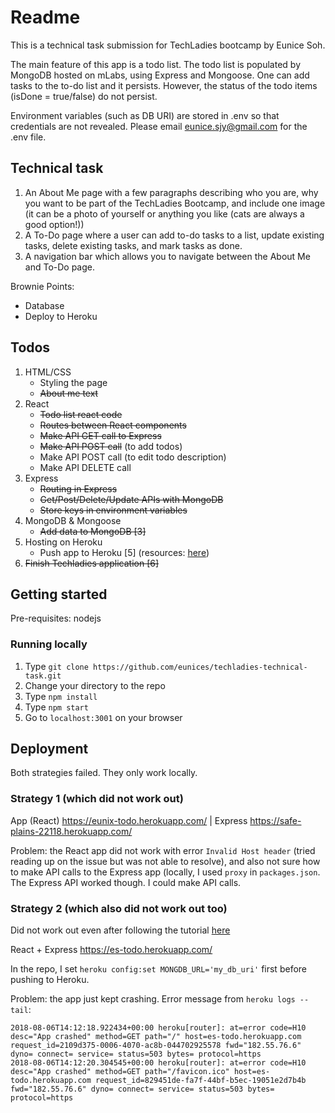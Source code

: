 # Readme

This is a technical task submission for TechLadies bootcamp by Eunice Soh.

The main feature of this app is a todo list. The todo list is populated by MongoDB hosted on mLabs, using Express and Mongoose. One can add tasks to the to-do list and it persists. However, the status of the todo items (isDone = true/false) do not persist.

Environment variables (such as DB URI) are stored in .env so that credentials are not revealed. Please email eunice.sjy@gmail.com for the .env file.

## Technical task

1. An About Me page with a few paragraphs describing who you are, why you want to be part of the TechLadies Bootcamp, and include one image (it can be a photo of yourself or anything you like (cats are always a good option!))
2. A To-Do page where a user can add to-do tasks to a list, update existing tasks, delete existing tasks, and mark tasks as done.
3. A navigation bar which allows you to navigate between the About Me and To-Do page.

Brownie Points:

- Database
- Deploy to Heroku

## Todos

1. HTML/CSS
    - Styling the page
    - ~~About me text~~
2. React
    - ~~Todo list react code~~
    - ~~Routes between React components~~
    - ~~Make API GET call to Express~~
    - ~~Make API POST call~~ (to add todos)
    - Make API POST call (to edit todo description)
    - Make API DELETE call
3. Express
    - ~~Routing in Express~~
    - ~~Get/Post/Delete/Update APIs with MongoDB~~
    - ~~Store keys in environment variables~~
4. MongoDB & Mongoose
    - ~~Add data to MongoDB [3]~~
5. Hosting on Heroku
    - Push app to Heroku [5] (resources: [here](https://originmaster.com/running-create-react-app-and-express-crae-on-heroku-c39a39fe7851))
6. ~~Finish Techladies application [6]~~

## Getting started

Pre-requisites: nodejs

### Running locally

1. Type `git clone https://github.com/eunices/techladies-technical-task.git`
2. Change your directory to the repo
3. Type `npm install`
4. Type `npm start`
5. Go to `localhost:3001` on your browser

## Deployment

Both strategies failed. They only work locally.

### Strategy 1 (which did not work out)
App (React) https://eunix-todo.herokuapp.com/ | Express https://safe-plains-22118.herokuapp.com/

Problem: the React app did not work with error `Invalid Host header` (tried reading up on the issue but was not able to resolve), and also not sure how to make API calls to the Express app (locally, I used `proxy` in `packages.json`. The Express API worked though. I could make API calls.

### Strategy 2 (which also did not work out too)
Did not work out even after following the tutorial [here](https://originmaster.com/running-create-react-app-and-express-crae-on-heroku-c39a39fe7851)


React + Express https://es-todo.herokuapp.com/ 

In the repo, I set `heroku config:set MONGDB_URL='my_db_uri'` first before pushing to Heroku.

Problem: the app just kept crashing. Error message from `heroku logs --tail`:

```
2018-08-06T14:12:18.922434+00:00 heroku[router]: at=error code=H10 desc="App crashed" method=GET path="/" host=es-todo.herokuapp.com request_id=2109d375-0006-4070-ac8b-044702925578 fwd="182.55.76.6" dyno= connect= service= status=503 bytes= protocol=https
2018-08-06T14:12:20.304545+00:00 heroku[router]: at=error code=H10 desc="App crashed" method=GET path="/favicon.ico" host=es-todo.herokuapp.com request_id=829451de-fa7f-44bf-b5ec-19051e2d7b4b fwd="182.55.76.6" dyno= connect= service= status=503 bytes= protocol=https
```